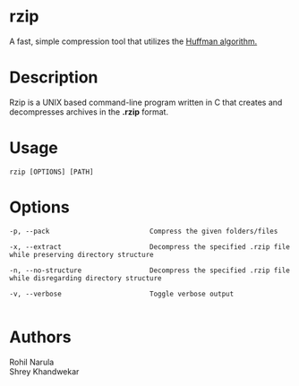 # rzip
A fast, simple compression tool that utilizes the [Huffman algorithm.](http://www.geeksforgeeks.org/greedy-algorithms-set-3-huffman-coding/)     

# Description 
Rzip is a UNIX based command-line program written in C that creates and decompresses archives in the **.rzip** format.

# Usage 
```    
rzip [OPTIONS] [PATH] 
```

# Options  
```
-p, --pack                         Compress the given folders/files 

-x, --extract                      Decompress the specified .rzip file while preserving directory structure    

-n, --no-structure                 Decompress the specified .rzip file while disregarding directory structure 

-v, --verbose                      Toggle verbose output           
    
 ```  


# Authors 
Rohil Narula    
Shrey Khandwekar
